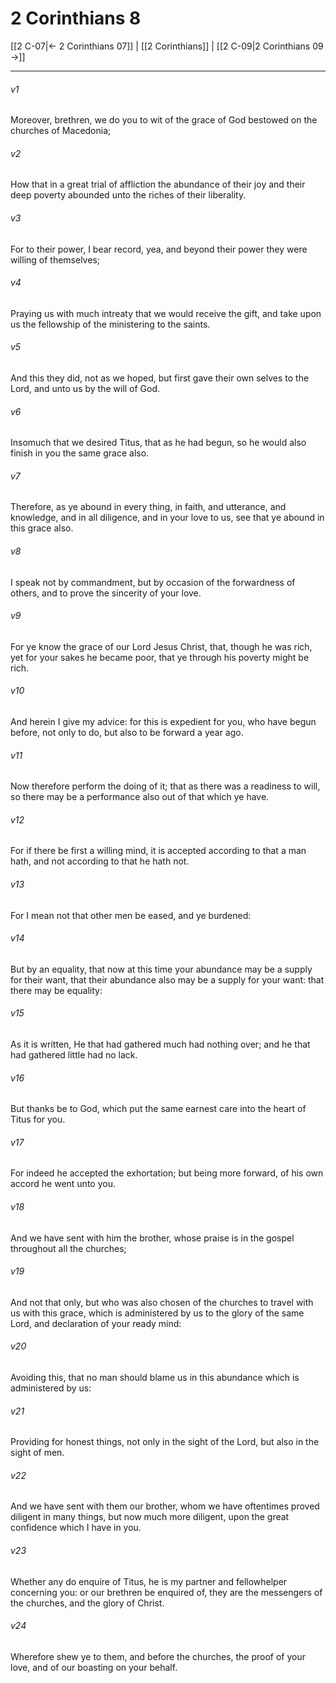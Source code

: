 # 2 Corinthians 8

[[2 C-07|← 2 Corinthians 07]] | [[2 Corinthians]] | [[2 C-09|2 Corinthians 09 →]]
***

###### v1
Moreover, brethren, we do you to wit of the grace of God bestowed on the churches of Macedonia;
###### v2
How that in a great trial of affliction the abundance of their joy and their deep poverty abounded unto the riches of their liberality.
###### v3
For to their power, I bear record, yea, and beyond their power they were willing of themselves;
###### v4
Praying us with much intreaty that we would receive the gift, and take upon us the fellowship of the ministering to the saints.
###### v5
And this they did, not as we hoped, but first gave their own selves to the Lord, and unto us by the will of God.
###### v6
Insomuch that we desired Titus, that as he had begun, so he would also finish in you the same grace also.
###### v7
Therefore, as ye abound in every thing, in faith, and utterance, and knowledge, and in all diligence, and in your love to us, see that ye abound in this grace also.
###### v8
I speak not by commandment, but by occasion of the forwardness of others, and to prove the sincerity of your love.
###### v9
For ye know the grace of our Lord Jesus Christ, that, though he was rich, yet for your sakes he became poor, that ye through his poverty might be rich.
###### v10
And herein I give my advice: for this is expedient for you, who have begun before, not only to do, but also to be forward a year ago.
###### v11
Now therefore perform the doing of it; that as there was a readiness to will, so there may be a performance also out of that which ye have.
###### v12
For if there be first a willing mind, it is accepted according to that a man hath, and not according to that he hath not.
###### v13
For I mean not that other men be eased, and ye burdened:
###### v14
But by an equality, that now at this time your abundance may be a supply for their want, that their abundance also may be a supply for your want: that there may be equality:
###### v15
As it is written, He that had gathered much had nothing over; and he that had gathered little had no lack.
###### v16
But thanks be to God, which put the same earnest care into the heart of Titus for you.
###### v17
For indeed he accepted the exhortation; but being more forward, of his own accord he went unto you.
###### v18
And we have sent with him the brother, whose praise is in the gospel throughout all the churches;
###### v19
And not that only, but who was also chosen of the churches to travel with us with this grace, which is administered by us to the glory of the same Lord, and declaration of your ready mind:
###### v20
Avoiding this, that no man should blame us in this abundance which is administered by us:
###### v21
Providing for honest things, not only in the sight of the Lord, but also in the sight of men.
###### v22
And we have sent with them our brother, whom we have oftentimes proved diligent in many things, but now much more diligent, upon the great confidence which I have in you.
###### v23
Whether any do enquire of Titus, he is my partner and fellowhelper concerning you: or our brethren be enquired of, they are the messengers of the churches, and the glory of Christ.
###### v24
Wherefore shew ye to them, and before the churches, the proof of your love, and of our boasting on your behalf. 
